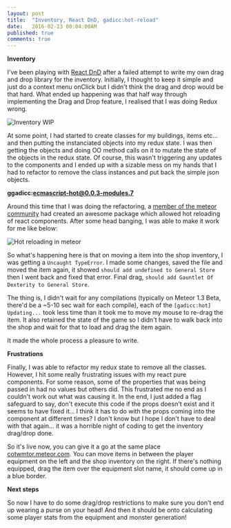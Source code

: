 ```yaml
---
layout: post
title:  "Inventory, React DnD, gadicc:hot-reload"
date:   2016-02-23 00:04:00AM
published: true
comments: true
---
```


**Inventory**

I've been playing with [React DnD](https://github.com/gaearon/react-dnd) after a failed attempt to write my own drag and drop library for the inventory. Initially, I thought to keep it simple and just do a context menu onClick but I didn't think the drag and drop would be that hard. What ended up happening was that half way through implementing the Drag and Drop feature, I realised that I was doing Redux wrong.

![Inventory WIP](/cotwmtor/images/inventoryWIP.png)
 
At some point, I had started to create classes for my buildings, items etc... and then putting the instanciated objects into my redux state. I was then getting the objects and doing OO method calls on it to mutate the state of the objects in the redux state. Of course, this wasn't triggering any updates to the components and I ended up with a sizable mess on my hands that I had to refactor to remove the class instances and put back the simple json objects.
 
**ggadicc:ecmascript-hot@0.0.3-modules.7**

Around this time that I was doing the refactoring, a [member of the meteor community](https://forums.meteor.com/users/gadicc/activity) had created an awesome package which allowed hot reloading of react components. After some head banging, I was able to make it work for me like below:
 
![Hot reloading in meteor](/cotwmtor/images/hotreload.png)

So what's happening here is that on moving a item into the shop inventory, I was getting a `Uncaught TypeError`. I made some changes, saved the file and moved the item again, it showed `should add undefined to General Store` then I went back and fixed that error. Final drag, `should add Gauntlet Of Dexterity to General Store`.

The thing is, I didn't wait for any compilations (typically on Meteor 1.3 Beta, there'd be a ~5-10 sec wait for each compile), each of the `[gadicc:hot] Updating...` took less time than it took me to move my mouse to re-drag the item. It also retained the state of the game so I didn't have to walk back into the shop and wait for that to load and drag the item again.

It made the whole process a pleasure to write.

**Frustrations**

Finally, I was able to refactor my redux state to remove all the classes. However, I hit some really frustrating issues with my react pure components. For some reason, some of the properties that was being passed in had no values but others did. This frustrated me no end as I couldn't work out what was causing it. In the end, I just added a flag safeguard to say, don't execute this code if the props doesn't exist and it seems to have fixed it... I think it has to do with the props coming into the component at different times? I don't know but I hope I don't have to deal with that again... it was a horrible night of coding to get the inventory drag/drop done.

So it's live now, you can give it a go at the same place [cotwmtor.meteor.com](http://cotwmtor.meteor.com). You can move items in between the player equipment on the left and the shop inventory on the right. If there's nothing equipped, drag the item over the equipment slot name, it should come up in a blue border.

**Next steps**

So now I have to do some drag/drop restrictions to make sure you don't end up wearing a purse on your head! And then it should be onto calculating some player stats from the equipment and monster generation!
